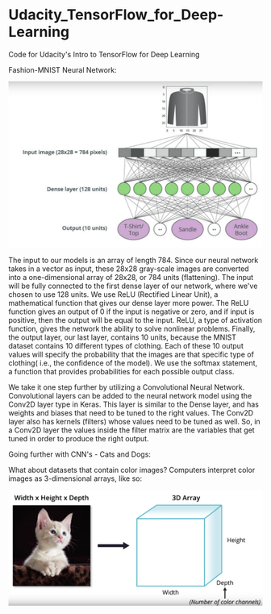# Udacity_TensorFlow_for_Deep-Learning
Code for Udacity's Intro to TensorFlow for Deep Learning

Fashion-MNIST Neural Network:

![Fashion-MNIST Network](https://github.com/rdan22/Udacity_TensorFlow_for_Deep-Learning/blob/master/Fashion-MNIST-Network.png)

The input to our models is an array of length 784. Since our neural network takes in a vector as input, these 28x28 gray-scale images are converted into a one-dimensional array of 28x28, or 784 units (flattening). 
The input will be fully connected to the first dense layer of our network, where we've chosen to use 128 units. We use ReLU (Rectified Linear Unit), a mathematical function that gives our dense layer more power. 
The ReLU function gives an output of 0 if the input is negative or zero, and if input is positive, then the output will be equal to the input. ReLU, a type of activation function, gives the network the ability to solve nonlinear problems. 
Finally, the output layer, our last layer, contains 10 units, because the MNIST dataset contains 10 different types of clothing. Each of these 10 output values will specify the probability that the images are that specific type of clothing( i.e., the confidence of the model). We use the softmax statement, a function that provides probabilities for each possible output class. 

We take it one step further by utilizing a Convolutional Neural Network. Convolutional layers can be added to the neural network model using the Conv2D layer type in Keras. This layer is similar to the Dense layer, and has weights and biases that need to be tuned to the right values. The Conv2D layer also has kernels (filters) whose values need to be tuned as well. So, in a Conv2D layer the values inside the filter matrix are the variables that get tuned in order to produce the right output.

Going further with CNN's - Cats and Dogs:

What about datasets that contain color images? Computers interpret color images as 3-dimensional arrays, like so:

![Color Image](https://github.com/rdan22/Udacity_TensorFlow_for_Deep-Learning/blob/master/colorimage.png)
